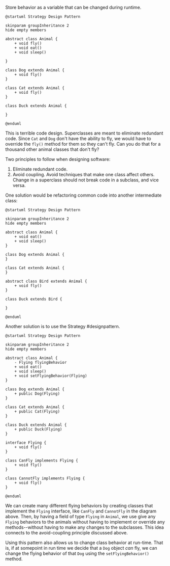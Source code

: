 Store behavior as a variable that can be changed during runtime.

```plantuml
@startuml Strategy Design Pattern

skinparam groupInheritance 2
hide empty members

abstract class Animal {
	+ void fly()
	+ void eat()
	+ void sleep()

}

class Dog extends Animal {
	+ void fly()
}

class Cat extends Animal {
	+ void fly()
}

class Duck extends Animal {

}

@enduml
```
This is terrible code design. Superclasses are meant to eliminate redundant code. Since `Cat` and `Dog` don't have the ability to fly, we would have to override the `fly()` method for them so they can't fly. Can you do that for a thousand other animal classes that don't fly?

Two principles to follow when designing software:
1. Eliminate redundant code.
2. Avoid coupling. Avoid techniques that make one class affect others. Change in a superclass should not break code in a subclass, and vice versa.

One solution would be refactoring common code into another intermediate class:
```plantuml
@startuml Strategy Design Pattern

skinparam groupInheritance 2
hide empty members

abstract class Animal {
	+ void eat()
	+ void sleep()
}

class Dog extends Animal {
}

class Cat extends Animal {
}

abstract class Bird extends Animal {
	+ void fly()
}

class Duck extends Bird {

}

@enduml
```


Another solution is to use the Strategy #designpattern.

```plantuml
@startuml Strategy Design Pattern

skinparam groupInheritance 2
hide empty members

abstract class Animal {
	- Flying flyingBehavior 
	+ void eat()
	+ void sleep()
	+ void setFlyingBehavior(Flying)
}

class Dog extends Animal {
	+ public Dog(Flying)
}

class Cat extends Animal {
	+ public Cat(Flying)
}

class Duck extends Animal {
	+ public Duck(Flying)
}

interface Flying {
	+ void fly()
}

class CanFly implements Flying {
	+ void fly()
}

class CannotFly implements Flying {
	+ void fly()
}

@enduml
```

We can create many different flying behaviors by creating classes that implement the `Flying` interface, like `CanFly` and `CannotFly` in the diagram above. Then, by having a field of type `Flying` in `Animal`, we use give any `Flying` behaviors to the animals without having to implement or override any methods--without having to make any changes to the subclasses. This idea connects to the avoid-coupling principle discussed above.

Using this pattern also allows us to change class behavior at run-time. That is, if at somepoint in run time we decide that a `Dog` object _can_ fly, we can change the flying behavior of that `Dog` using the `setFlyingBehavior()` method.